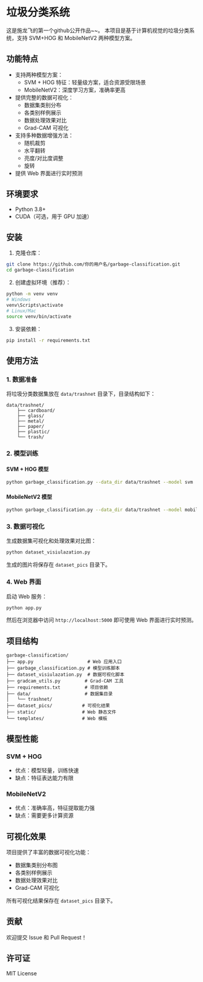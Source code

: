 # 垃圾分类系统

这是施龙飞的第一个github公开作品~~。 本项目是基于计算机视觉的垃圾分类系统，支持 SVM+HOG 和 MobileNetV2 两种模型方案。

## 功能特点

- 支持两种模型方案：
  - SVM + HOG 特征：轻量级方案，适合资源受限场景
  - MobileNetV2：深度学习方案，准确率更高
- 提供完整的数据可视化：
  - 数据集类别分布
  - 各类别样例展示
  - 数据处理效果对比
  - Grad-CAM 可视化
- 支持多种数据增强方法：
  - 随机裁剪
  - 水平翻转
  - 亮度/对比度调整
  - 旋转
- 提供 Web 界面进行实时预测

## 环境要求

- Python 3.8+
- CUDA（可选，用于 GPU 加速）

## 安装

1. 克隆仓库：
```bash
git clone https://github.com/你的用户名/garbage-classification.git
cd garbage-classification
```

2. 创建虚拟环境（推荐）：
```bash
python -m venv venv
# Windows
venv\Scripts\activate
# Linux/Mac
source venv/bin/activate
```

3. 安装依赖：
```bash
pip install -r requirements.txt
```

## 使用方法

### 1. 数据准备

将垃圾分类数据集放在 `data/trashnet` 目录下，目录结构如下：
```
data/trashnet/
    ├── cardboard/
    ├── glass/
    ├── metal/
    ├── paper/
    ├── plastic/
    └── trash/
```

### 2. 模型训练

#### SVM + HOG 模型
```bash
python garbage_classification.py --data_dir data/trashnet --model svm
```

#### MobileNetV2 模型
```bash
python garbage_classification.py --data_dir data/trashnet --model mobilenet --epochs 15
```

### 3. 数据可视化

生成数据集可视化和处理效果对比图：
```bash
python dataset_visiulazation.py
```
生成的图片将保存在 `dataset_pics` 目录下。

### 4. Web 界面

启动 Web 服务：
```bash
python app.py
```
然后在浏览器中访问 `http://localhost:5000` 即可使用 Web 界面进行实时预测。

## 项目结构

```
garbage-classification/
├── app.py                    # Web 应用入口
├── garbage_classification.py # 模型训练脚本
├── dataset_visiulazation.py  # 数据可视化脚本
├── gradcam_utils.py         # Grad-CAM 工具
├── requirements.txt         # 项目依赖
├── data/                    # 数据集目录
│   └── trashnet/
├── dataset_pics/           # 可视化结果
├── static/                 # Web 静态文件
└── templates/              # Web 模板
```

## 模型性能

### SVM + HOG
- 优点：模型轻量，训练快速
- 缺点：特征表达能力有限

### MobileNetV2
- 优点：准确率高，特征提取能力强
- 缺点：需要更多计算资源

## 可视化效果

项目提供了丰富的数据可视化功能：
- 数据集类别分布图
- 各类别样例展示
- 数据处理效果对比
- Grad-CAM 可视化

所有可视化结果保存在 `dataset_pics` 目录下。

## 贡献

欢迎提交 Issue 和 Pull Request！

## 许可证

MIT License
